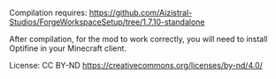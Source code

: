 Compilation requires:
https://github.com/Aizistral-Studios/ForgeWorkspaceSetup/tree/1.7.10-standalone

After compilation, for the mod to work correctly, you will need to install Optifine in your Minecraft client.

License: CC BY-ND
https://creativecommons.org/licenses/by-nd/4.0/
